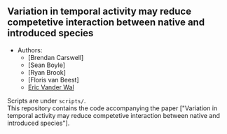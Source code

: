 


 ## Variation in temporal activity may reduce competetive interaction between native and introduced species

 - Authors:
      - [Brendan Carswell]
      - [Sean Boyle]
      - [Ryan Brook]
      - [Floris van Beest]
      - [Eric Vander Wal](https://weel.gitlab.io/)


 Scripts are under `scripts/`.  
 This repository contains the code accompanying the paper ["Variation in temporal activity may reduce competetive interaction between native and introduced species"].

